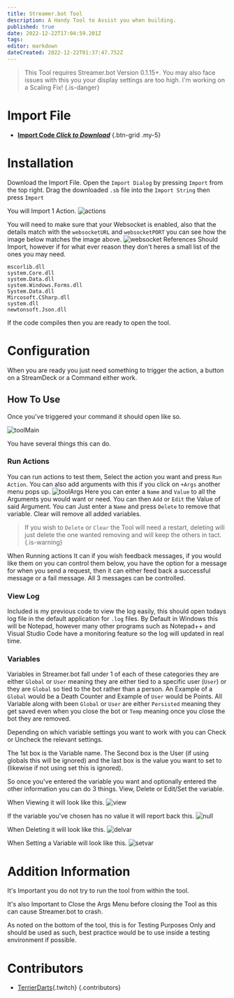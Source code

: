```yaml
---
title: Streamer.bot Tool
description: A Handy Tool to Assist you when building.
published: true
date: 2022-12-22T17:04:59.201Z
tags: 
editor: markdown
dateCreated: 2022-12-22T01:37:47.752Z
---
```


> This Tool requires Streamer.bot Version 0.1.15+.
You may also face issues with this you your display settings are too high. I'm working on a Scaling Fix!
{.is-danger}

# Import File

- [<i class="mdi mdi-file-download"></i> **Import Code *Click to Download***](/assets/streamerbot-tool/streamerbot-tool.sb)
{.btn-grid .my-5}

# Installation
Download the Import File. 
Open the `Import Dialog` by pressing `Import` from the top right. 
Drag the downloaded `.sb` file into the `Import String` then press `Import`

You will Import 1 Action. 
![actions](/assets/streamerbot-tool/action.png)

You will need to make sure that your Websocket is enabled, also that the details match with the `websocketURL` and `websocketPORT` you can see how the image below matches the image above.
![websocket](/assets/streamerbot-tool/socket.png)
References Should Import, however if for what ever reason they don't heres a small list of the ones you may need.
```
mscorlib.dll
system.Core.dll
system.Data.dll
system.Windows.Forms.dll
System.Data.dll
Mircosoft.CSharp.dll
system.dll
newtonsoft.Json.dll
```
If the code compiles then you are ready to open the tool.

# Configuration

When you are ready you just need something to trigger the action, a button on a StreamDeck or a Command either work. 

## How To Use 

Once you've triggered your command it should open like so.

![toolMain](/assets/streamerbot-tool/tool1.png)

You have several things this can do. 

### Run Actions
You can run actions to test them, Select the action you want and press `Run Action`. You can also add arguments with this if you click on `+Args` another menu pops up.
![toolArgs](/assets/streamerbot-tool/tool2.png)
Here you can enter a `Name` and `Value` to all the Arguments you would want or need. You can then `Add` or `Edit` the Value of said Argument. You can Just enter a `Name` and press `Delete` to remove that variable. Clear will remove all added variables. 
> If you wish to `Delete` or `Clear` the Tool will need a restart, deleting will just delete the one wanted  removing and will keep the others in tact.
{.is-warning}

When Running actions It can if you wish feedback messages, if you would like them on you can control them below, you have the option for a message for when you send a request, then it can either feed back a successful message or a fail message. All 3 messages can be controlled.

### View Log

Included is my previous code to view the log easily, this should open todays log file in the default application for `.log` files. By Default in Windows this will be Notepad, however many other programs such as Notepad++ and Visual Studio Code have a monitoring feature so the log will updated in real time.

### Variables

Variables in Streamer.bot fall under 1 of each of these categories they are either `Global` or `User` meaning they are either tied to a specific user (`User`) or they are `Global` so tied to the bot rather than a person. An Example of a `Global` would be a Death Counter and Example of `User` would be Points. All Variable along with been `Global` or `User` are either `Persisted` meaning they get saved even when you close the bot or `Temp` meaning once you close the bot they are removed.

Depending on which variable settings you want to work with you can Check or Uncheck the relevant settings.

The 1st box is the Variable name. The Second box is the User (if using globals this will be ignored) and the last box is the value you want to set to (likewise if not using set this is ignored).

So once you've entered the variable you want and optionally entered the other information you can do 3 things. View, Delete or Edit/Set the variable. 

When Viewing it will look like this.
![view](/assets/streamerbot-tool/viewvari.png)

If the variable you've chosen has no value it will report back this.
![null](/assets/streamerbot-tool/nullvari.png)

When Deleting it will look like this.
![delvar](/assets/streamerbot-tool/delvari.png)

When Setting a Variable will look like this.
![setvar](/assets/streamerbot-tool/setvari.png)

# Addition Information
It's Important you do not try to run the tool from within the tool.

It's also Important to Close the Args Menu before closing the Tool as this can cause Streamer.bot to crash.

As noted on the bottom of the tool, this is for Testing Purposes Only and should be used as such, best practice would be to use inside a testing environment if possible.

# Contributors
 - [TerrierDarts](https://www.twitch.tv/TerrierDarts){.twitch}
 {.contributors}